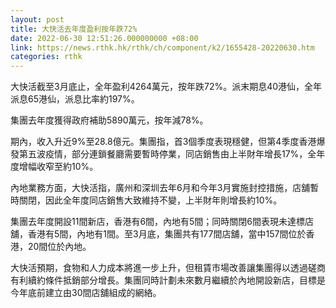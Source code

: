 ```yaml
---
layout: post
title: 大快活去年度盈利按年跌72%
date: 2022-06-30 12:51:26.000000000 +08:00
link: https://news.rthk.hk/rthk/ch/component/k2/1655428-20220630.htm
categories: rthk
---
```


大快活截至3月底止，全年盈利4264萬元，按年跌72%。派末期息40港仙，全年派息65港仙，派息比率約197%。

集團去年度獲得政府補助5890萬元，按年減78%。

期內，收入升近9%至28.8億元。集團指，首3個季度表現穩健，但第4季度香港爆發第五波疫情，部分連鎖餐廳需要暫時停業，同店銷售由上半財年增長17%，全年度增幅收窄至約10%。

內地業務方面，大快活指，廣州和深圳去年6月和今年3月實施封控措施，店舖暫時關閉，因此全年度同店銷售大致維持不變，上半財年則增長約10%。

集團去年度開設11間新店，香港有6間，內地有5間；同時關閉6間表現未達標店舖，香港有5間，內地有1間。至3月底，集團共有177間店舖，當中157間位於香港，20間位於內地。

大快活預期，食物和人力成本將進一步上升，但租賃市場改善讓集團得以透過磋商有利續約條件抵銷部分增長。集團同時計劃未來數月繼續於內地開設新店，目標是今年底前建立由30間店舖組成的網絡。
